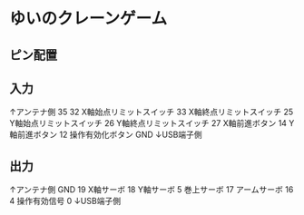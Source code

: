 # ゆいのクレーンゲーム

## ピン配置

## 入力

↑アンテナ側
35
32 X軸始点リミットスイッチ
33 X軸終点リミットスイッチ
25 Y軸始点リミットスイッチ
26 Y軸終点リミットスイッチ
27 X軸前進ボタン
14 Y軸前進ボタン
12 操作有効化ボタン
GND
↓USB端子側

## 出力

↑アンテナ側
GND
19 X軸サーボ
18 Y軸サーボ
 5 巻上サーボ
17 アームサーボ
16
 4 操作有効信号
 0
↓USB端子側